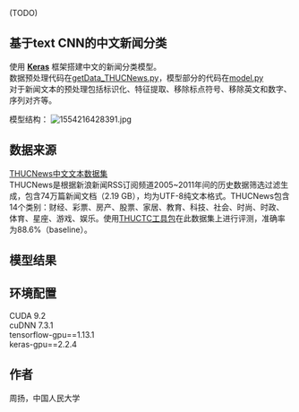 (TODO)  
## 基于text CNN的中文新闻分类
使用 [**Keras**](https://keras.io/) 框架搭建中文的新闻分类模型。  
数据预处理代码在[getData_THUCNews.py](https://github.com/yang-zhou-x/assignments/blob/master/textCNN_text_classification/getData_THUCNews.py)，模型部分的代码在[model.py](https://github.com/yang-zhou-x/assignments/blob/master/textCNN_text_classification/model.py)  
对于新闻文本的预处理包括标识化、特征提取、移除标点符号、移除英文和数字、序列对齐等。  

模型结构：
![1554216428391.jpg]()

## 数据来源
[THUCNews中文文本数据集](http://thuctc.thunlp.org/#%E4%B8%AD%E6%96%87%E6%96%87%E6%9C%AC%E5%88%86%E7%B1%BB%E6%95%B0%E6%8D%AE%E9%9B%86THUCNews)  
THUCNews是根据新浪新闻RSS订阅频道2005~2011年间的历史数据筛选过滤生成，包含74万篇新闻文档（2.19 GB），均为UTF-8纯文本格式。THUCNews包含14个类别：财经、彩票、房产、股票、家居、教育、科技、社会、时尚、时政、体育、星座、游戏、娱乐。使用[THUCTC工具包](http://thuctc.thunlp.org/)在此数据集上进行评测，准确率为88.6%（baseline）。

## 模型结果

## 环境配置
CUDA 9.2  
cuDNN 7.3.1  
tensorflow-gpu==1.13.1  
keras-gpu==2.2.4  

## 作者
周扬，中国人民大学
